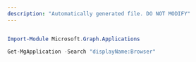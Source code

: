 ```yaml
---
description: "Automatically generated file. DO NOT MODIFY"
---
```


```powershell

Import-Module Microsoft.Graph.Applications

Get-MgApplication -Search "displayName:Browser" 

```